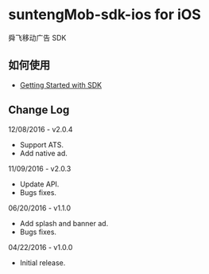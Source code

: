 # suntengMob-sdk-ios for iOS

舜飞移动广告 SDK

## 如何使用

- [Getting Started with SDK](https://github.com/shunfei/suntengMob-sdk-ios/blob/master/Docs/Getting_Started.md)

## Change Log

12/08/2016 - v2.0.4

* Support ATS.
* Add native ad.

11/09/2016 - v2.0.3

* Update API.
* Bugs fixes.

06/20/2016 - v1.1.0

* Add splash and banner ad.
* Bugs fixes.

04/22/2016 - v1.0.0

* Initial release.
